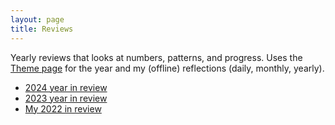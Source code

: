 ```yaml
---
layout: page
title: Reviews
---
```


Yearly reviews that looks at numbers, patterns, and progress. Uses the [Theme page](/themes/) for the year and my (offline) reflections (daily, monthly, yearly).

- [2024 year in review](/review/2024/)
- [2023 year in review](/review/2023/)
- [My 2022 in review](/review/2022/)